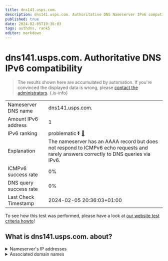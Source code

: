 ```yaml
---
title: dns141.usps.com.
description: dns141.usps.com. Authoritative DNS Nameserver IPv6 compatibility
published: true
date: 2024-02-05T19:36:03
tags: authdns, rank5
editor: markdown
---
```


# dns141.usps.com. Authoritative DNS IPv6 compatibility

> The results shown here are accumulated by automation. If you're convinced the displayed data is wrong, please [contact the administrators](/howto/chat). 
{.is-info}




|   |   |
| - | - |
| Nameserver DNS name | dns141.usps.com.
| Amount IPv6 address | 1
| IPv6 ranking | problematic :arrow_double_down: [🔗](/howto/ranking) |
| Explanation | The nameserver has an AAAA record but does not respond to ICMPv6 echo requests and rarely answers correctly to DNS queries via IPv6. |
| ICMPv6 success rate | 0%|
| DNS query success rate | 0% |
| Last Check Timestamp | 2024-02-05 20:36:03+01:00 |

To see how this test was performed, please have a look at [our website test criteria howto](/howto/testcriteria/authdns)!


## What is dns141.usps.com. about?




<details>
<summary>Nameserver's IP addresses</summary>

2610:68:3130:25:6010::25

</details>



<details>
<summary>Associated domain names</summary>

www.usps.com

</details>
